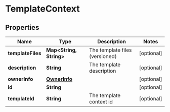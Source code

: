 
# TemplateContext

## Properties
Name | Type | Description | Notes
------------ | ------------- | ------------- | -------------
**templateFiles** | **Map&lt;String, String&gt;** | The template files (versioned) |  [optional]
**description** | **String** | The template description |  [optional]
**ownerInfo** | [**OwnerInfo**](OwnerInfo.md) |  |  [optional]
**id** | **String** |  |  [optional]
**templateId** | **String** | The template context id |  [optional]



